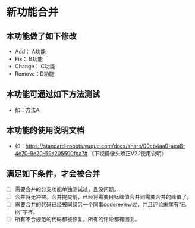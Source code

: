 # 新功能合并
## 本功能做了如下修改
- Add： A功能
- Fix： B功能
- Change： C功能
- Remove：D功能

## 本功能可通过如下方法测试
- 如：方法A

## 本功能的使用说明文档
- 如：https://standard-robots.yuque.com/docs/share/00cb4aa0-aea8-4e70-9e20-59a205500fba?# 《下视摄像头矫正V2.1使用说明》

## 满足如下条件，才会被合并
- [ ] 需要合并的分支功能单独测试过，且没问题。
- [ ] 合并将无冲突。合并提交前，已经将需要目标峰值合并到需要合并的峰值了。
- [ ] 需要合并的代码已经被同组另一个同事codereview过，并且评论末尾有“已阅”字样。
- [ ] 所有不合规范的代码都被修复，所有的评论都有回复。 
